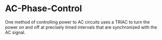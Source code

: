 # AC-Phase-Control
One method of controlling power to AC circuits uses a TRIAC to turn the power on and off at precisely timed intervals that are synchronized with the AC signal.
